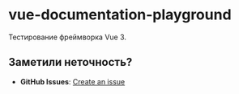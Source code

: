 # vue-documentation-playground

Тестирование фреймворка Vue 3.

## Заметили неточность?
- **GitHub Issues**: [Create an issue](https://github.com/spektredev/vue-public/issues)
